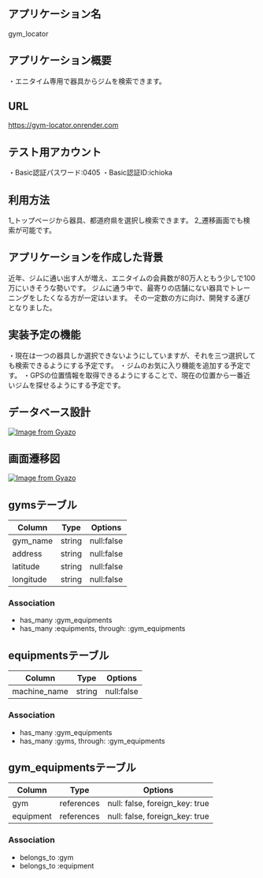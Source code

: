 ## アプリケーション名
gym_locator

## アプリケーション概要
・エニタイム専用で器具からジムを検索できます。

## URL
https://gym-locator.onrender.com

## テスト用アカウント
・Basic認証パスワード:0405
・Basic認証ID:ichioka


## 利用方法
1_トップページから器具、都道府県を選択し検索できます。
2_遷移画面でも検索が可能です。


## アプリケーションを作成した背景
近年、ジムに通い出す人が増え、エニタイムの会員数が80万人ともう少しで100万にいきそうな勢いです。
ジムに通う中で、最寄りの店舗にない器具でトレーニングをしたくなる方が一定はいます。
その一定数の方に向け、開発する運びとなりました。

## 実装予定の機能
・現在は一つの器具しか選択できないようにしていますが、それを三つ選択しても検索できるようにする予定です。
・ジムのお気に入り機能を追加する予定です。
・GPSの位置情報を取得できるようにすることで、現在の位置から一番近いジムを探せるようにする予定です。

## データベース設計
[![Image from Gyazo](https://i.gyazo.com/d5adf26f08d220ac04584ab8b8ab0d01.png)](https://gyazo.com/d5adf26f08d220ac04584ab8b8ab0d01)

## 画面遷移図
[![Image from Gyazo](https://i.gyazo.com/6f29cbdc682b82b31fab91854122a5dc.png)](https://gyazo.com/6f29cbdc682b82b31fab91854122a5dc)




## gymsテーブル
| Column | Type | Options |
| ------ | ---- | ------- |
| gym_name | string | null:false |
| address | string | null:false |
| latitude | string | null:false |
| longitude | string | null:false |

### Association
- has_many :gym_equipments
- has_many :equipments, through: :gym_equipments


## equipmentsテーブル
| Column | Type | Options |
| ------ | ---- | ------- |
| machine_name | string | null:false |

### Association
- has_many :gym_equipments
- has_many :gyms, through: :gym_equipments


## gym_equipmentsテーブル
| Column | Type | Options |
| ------ | ---- | ------- |
| gym | references | null: false, foreign_key: true |
| equipment | references | null: false, foreign_key: true |

### Association
- belongs_to :gym
- belongs_to :equipment